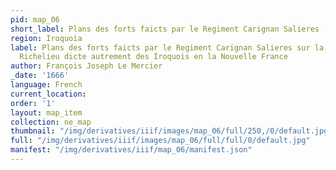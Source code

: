 ```yaml
---
pid: map_06
short_label: Plans des forts faicts par le Regiment Carignan Salieres (1666)
region: Iroquoia
label: Plans des forts faicts par le Regiment Carignan Salieres sur la Riviere de
  Richelieu dicte autrement des Iroquois en la Nouvelle France
author: François Joseph Le Mercier
_date: '1666'
language: French
current_location: 
order: '1'
layout: map_item
collection: ne_map
thumbnail: "/img/derivatives/iiif/images/map_06/full/250,/0/default.jpg"
full: "/img/derivatives/iiif/images/map_06/full/full/0/default.jpg"
manifest: "/img/derivatives/iiif/map_06/manifest.json"
---
```

